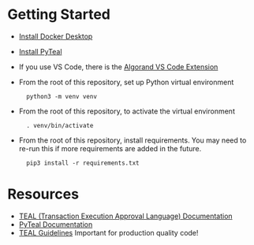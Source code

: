 # Getting Started
- [Install Docker Desktop](https://docs.docker.com/desktop/mac/install/)
- [Install PyTeal](https://pyteal.readthedocs.io/en/stable/installation.html)
- If you use VS Code, there is the [Algorand VS Code Extension](https://marketplace.visualstudio.com/items?itemName=obsidians.vscode-algorand)
- From the root of this repository, set up Python virtual environment

        python3 -m venv venv

- From the root of this repository, to activate the virtual environment

        . venv/bin/activate

- From the root of this repository, install requirements. You may need to re-run this if more requirements are added in the future.
        
        pip3 install -r requirements.txt

# Resources
- [TEAL (Transaction Execution Approval Language) Documentation](https://developer.algorand.org/docs/get-details/dapps/avm/teal/specification/)
- [PyTeal Documentation](https://pyteal.readthedocs.io/en/stable/overview.html)
- [TEAL Guidelines](https://developer.algorand.org/docs/get-details/dapps/avm/teal/guidelines/) Important for production quality code!
